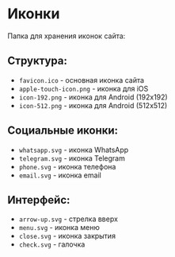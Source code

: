 # Иконки

Папка для хранения иконок сайта:

## Структура:
- `favicon.ico` - основная иконка сайта
- `apple-touch-icon.png` - иконка для iOS
- `icon-192.png` - иконка для Android (192x192)
- `icon-512.png` - иконка для Android (512x512)

## Социальные иконки:
- `whatsapp.svg` - иконка WhatsApp
- `telegram.svg` - иконка Telegram
- `phone.svg` - иконка телефона
- `email.svg` - иконка email

## Интерфейс:
- `arrow-up.svg` - стрелка вверх
- `menu.svg` - иконка меню
- `close.svg` - иконка закрытия
- `check.svg` - галочка